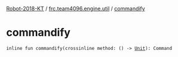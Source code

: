 [Robot-2018-KT](../index.md) / [frc.team4096.engine.util](index.md) / [commandify](./commandify.md)

# commandify

`inline fun commandify(crossinline method: () -> `[`Unit`](https://kotlinlang.org/api/latest/jvm/stdlib/kotlin/-unit/index.html)`): Command`